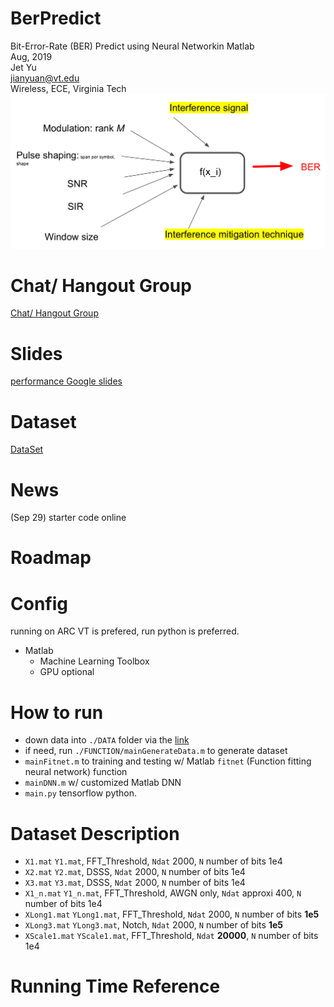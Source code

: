 # BerPredict

Bit-Error-Rate (BER) Predict using Neural Networkin Matlab  
Aug, 2019    
Jet Yu   
jianyuan@vt.edu    
Wireless, ECE, Virginia Tech 
![](./map.jpeg)


# Chat/ Hangout Group
[Chat/ Hangout Group](https://chat.google.com/dm/5UaasgAAAAE)

# Slides
[performance Google slides](https://docs.google.com/presentation/d/1wvBJu3MCXwSCdlEYCqtS8yEkW09xzvSyF3J_e1V8rkM/edit?usp=sharing)

# Dataset
[DataSet](https://drive.google.com/drive/folders/1SEYScWxg7xViXz1snsuuhOBDKR7r1Npt?usp=sharing)


# News
(Sep 29) starter code online

# Roadmap

# Config
running on ARC VT is prefered, run python is preferred.
 * Matlab 
   * Machine Learning Toolbox  
   * GPU optional





# How to run
* down data into `./DATA` folder via the [link](https://drive.google.com/drive/folders/1SEYScWxg7xViXz1snsuuhOBDKR7r1Npt?usp=sharing)
* if need, run `./FUNCTION/mainGenerateData.m` to generate dataset
* `mainFitnet.m` to training and testing w/ Matlab `fitnet` (Function fitting neural network) function
* `mainDNN.m`  w/ customized Matlab DNN
* `main.py`  tensorflow python.
  
# Dataset Description
* `X1.mat` `Y1.mat`, FFT_Threshold, `Ndat` 2000, `N` number of bits 1e4
* `X2.mat` `Y2.mat`, DSSS, `Ndat` 2000, `N` number of bits 1e4   
* `X3.mat` `Y3.mat`, DSSS, `Ndat` 2000, `N` number of bits 1e4 
*  `X1_n.mat` `Y1_n.mat`, FFT_Threshold, AWGN only, `Ndat` approxi 400, `N` number of bits 1e4  
*  `XLong1.mat` `YLong1.mat`, FFT_Threshold, `Ndat` 2000, `N` number of bits __1e5__
*  `XLong3.mat` `YLong3.mat`, Notch, `Ndat` 2000, `N` number of bits __1e5__
*  `XScale1.mat` `YScale1.mat`, FFT_Threshold, `Ndat` __20000__, `N` number of bits 1e4

# Running Time Reference



